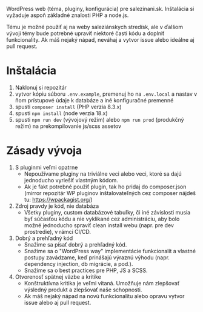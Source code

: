 WordPress web (téma, pluginy, konfigurácia) pre salezinani.sk. Inštalácia si vyžaduje aspoň základné znalosti PHP a node.js.

Tému je možné použiť aj na weby saleziánskych stredísk, ale v ďalšom vývoji témy bude potrebné upraviť niektoré časti kódu a doplniť funkcionality. Ak máš nejaký nápad, neváhaj a vytvor issue alebo ideálne aj pull request.

# Inštalácia

1. Naklonuj si repozitár
2. vytvor kópiu súboru `.env.example`, premenuj ho na `.env.local` a nastav v ňom prístupové údaje k databáze a iné konfiguračné premenné
3. spusti `composer install` (PHP verzia 8.3.x)
4. spusti `npm install` (node verzia 18.x)
5. spusti `npm run dev` (vývojový režim) alebo `npm run prod` (produkčný režim) na prekompilovanie js/scss assetov

# Zásady vývoja

1. S pluginmi veľmi opatrne
   - Nepoužívame pluginy na triviálne veci alebo veci, ktoré sa dajú jednoducho vyriešiť vlastným kódom.
   - Ak je fakt potrebné použiť plugin, tak ho pridaj do composer.json (mirror repozitár WP pluginov inštalovateľných cez composer nájdeš tu: https://wpackagist.org/)
2. Zdroj pravdy je kód, nie databáza
   - Všetky pluginy, custom databázové tabuľky, či iné závislosti musia byť súčasťou kódu a nie vyklikané cez administráciu, aby bolo možné jednoducho spraviť clean install webu (napr. pre dev prostredie), v rámci CI/CD.
3. Dobrý a prehľadný kód
   - Snažíme sa písať dobrý a prehľadný kód.
   - Snažíme sa o "WordPress way" implementácie funkcionalít a vlastné postupy zavádzame, keď prinášajú výraznú výhodu (napr. dependency injection, db migrácie, a pod.).
   - Snažíme sa o best practices pre PHP, JS a SCSS.
4. Otvorenosť spätnej väzbe a kritike
   - Konštruktívna kritika je veľmi vítaná. Umožňuje nám zlepšovať výsledný produkt a zlepšovať naše schopnosti.
   - Ak máš nejaký nápad na novú funkcionalitu alebo opravu vytvor issue alebo aj pull request.
